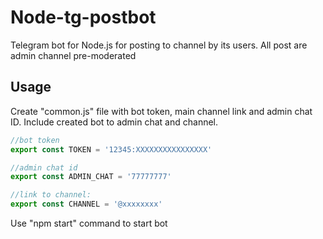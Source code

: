 # Node-tg-postbot
Telegram bot for Node.js for posting to channel by its users.
All post are admin channel pre-moderated

## Usage

Create "common.js" file with bot token, main channel link and admin chat ID. Include created bot to admin chat and channel.
```js
//bot token
export const TOKEN = '12345:XXXXXXXXXXXXXXXX'

//admin chat id
export const ADMIN_CHAT = '77777777'

//link to channel:
export const CHANNEL = '@xxxxxxxx'
```

Use "npm start" command to start bot
